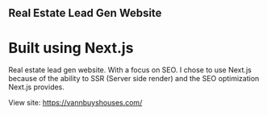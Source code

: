 ## Real Estate Lead Gen Website

# Built using Next.js

Real estate lead gen website. With a focus on SEO. I chose to use Next.js because of the ability to SSR (Server side render) and the SEO optimization Next.js provides.

View site: https://vannbuyshouses.com/
